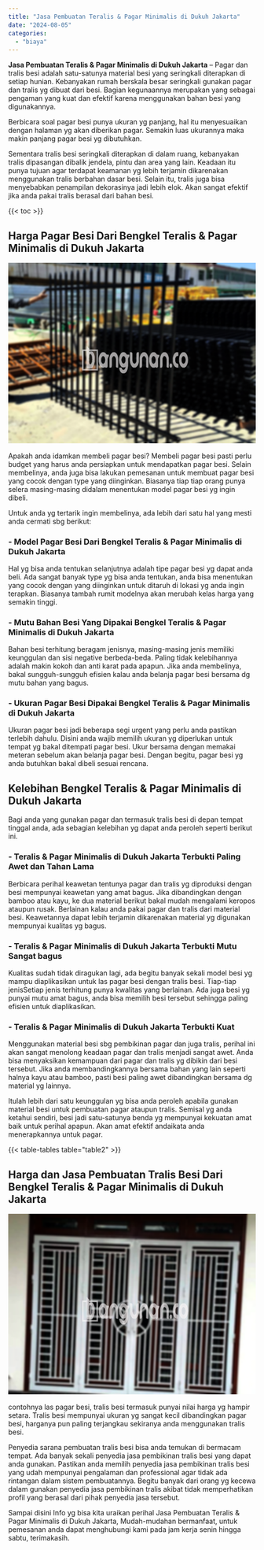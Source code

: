 ```yaml
---
title: "Jasa Pembuatan Teralis & Pagar Minimalis di Dukuh Jakarta"
date: "2024-08-05"
categories: 
  - "biaya"
---
```


**Jasa Pembuatan Teralis & Pagar Minimalis di Dukuh Jakarta** – Pagar dan tralis besi adalah satu-satunya material besi yang seringkali diterapkan di setiap hunian. Kebanyakan rumah berskala besar seringkali gunakan pagar dan tralis yg dibuat dari besi. Bagian kegunaannya merupakan yang sebagai pengaman yang kuat dan efektif karena menggunakan bahan besi yang digunakannya.

Berbicara soal pagar besi punya ukuran yg panjang, hal itu menyesuaikan dengan halaman yg akan diberikan pagar. Semakin luas ukurannya maka makin panjang pagar besi yg dibutuhkan.

Sementara tralis besi seringkali diterapkan di dalam ruang, kebanyakan tralis dipasangan dibalik jendela, pintu dan area yang lain. Keadaan itu punya tujuan agar terdapat keamanan yg lebih terjamin dikarenakan menggunakan tralis berbahan dasar besi. Selain itu, tralis juga bisa menyebabkan penampilan dekorasinya jadi lebih elok. Akan sangat efektif jika anda pakai tralis berasal dari bahan besi.

{{< toc >}}

## Harga Pagar Besi Dari Bengkel Teralis & Pagar Minimalis di Dukuh Jakarta

![Jasa Pembuatan Teralis & Pagar Minimalis di Dukuh Jakarta](/images/pagar-minimalis-murah-31.png)

Apakah anda idamkan membeli pagar besi? Membeli pagar besi pasti perlu budget yang harus anda persiapkan untuk mendapatkan pagar besi. Selain membelinya, anda juga bisa lakukan pemesanan untuk membuat pagar besi yang cocok dengan type yang diinginkan. Biasanya tiap tiap orang punya selera masing-masing didalam menentukan model pagar besi yg ingin dibeli.

Untuk anda yg tertarik ingin membelinya, ada lebih dari satu hal yang mesti anda cermati sbg berikut:
### \- Model Pagar Besi Dari Bengkel Teralis & Pagar Minimalis di Dukuh Jakarta

Hal yg bisa anda tentukan selanjutnya adalah tipe pagar besi yg dapat anda beli. Ada sangat banyak type yg bisa anda tentukan, anda bisa menentukan yang cocok dengan yang diinginkan untuk ditaruh di lokasi yg anda ingin terapkan. Biasanya tambah rumit modelnya akan merubah kelas harga yang semakin tinggi.

### \- Mutu Bahan Besi Yang Dipakai Bengkel Teralis & Pagar Minimalis di Dukuh Jakarta

Bahan besi terhitung beragam jenisnya, masing-masing jenis memiliki keunggulan dan sisi negative berbeda-beda. Paling tidak kelebihannya adalah makin kokoh dan anti karat pada apapun. Jika anda membelinya, bakal sungguh-sungguh efisien kalau anda belanja pagar besi bersama dg mutu bahan yang bagus.

### \- Ukuran Pagar Besi Dipakai Bengkel Teralis & Pagar Minimalis di Dukuh Jakarta

Ukuran pagar besi jadi beberapa segi urgent yang perlu anda pastikan terlebih dahulu. Disini anda wajib memilih ukuran yg diperlukan untuk tempat yg bakal ditempati pagar besi. Ukur bersama dengan memakai meteran sebelum akan belanja pagar besi. Dengan begitu, pagar besi yg anda butuhkan bakal dibeli sesuai rencana.

## Kelebihan Bengkel Teralis & Pagar Minimalis di Dukuh Jakarta

Bagi anda yang gunakan pagar dan termasuk tralis besi di depan tempat tinggal anda, ada sebagian kelebihan yg dapat anda peroleh seperti berikut ini.

### \- Teralis & Pagar Minimalis di Dukuh Jakarta Terbukti Paling Awet dan Tahan Lama

Berbicara perihal keawetan tentunya pagar dan tralis yg diproduksi dengan besi mempunyai keawetan yang amat bagus. Jika dibandingkan dengan bamboo atau kayu, ke dua material berikut bakal mudah mengalami keropos ataupun rusak. Berlainan kalau anda pakai pagar dan tralis dari material besi. Keawetannya dapat lebih terjamin dikarenakan material yg digunakan mempunyai kualitas yg bagus.

### \- Teralis & Pagar Minimalis di Dukuh Jakarta Terbukti Mutu Sangat bagus

Kualitas sudah tidak diragukan lagi, ada begitu banyak sekali model besi yg mampu diaplikasikan untuk las pagar besi dengan tralis besi. Tiap-tiap jenisSetiap jenis terhitung punya kwalitas yang berlainan. Ada juga besi yg punyai mutu amat bagus, anda bisa memilih besi tersebut sehingga paling efisien untuk diaplikasikan.

### \- Teralis & Pagar Minimalis di Dukuh Jakarta Terbukti Kuat

Menggunakan material besi sbg pembikinan pagar dan juga tralis, perihal ini akan sangat menolong keadaan pagar dan tralis menjadi sangat awet. Anda bisa menyaksikan kemampuan dari pagar dan tralis yg dibikin dari besi tersebut. Jika anda membandingkannya bersama bahan yang lain seperti halnya kayu atau bamboo, pasti besi paling awet dibandingkan bersama dg material yg lainnya.

Itulah lebih dari satu keunggulan yg bisa anda peroleh apabila gunakan material besi untuk pembuatan pagar ataupun tralis. Semisal yg anda ketahui sendiri, besi jadi satu-satunya benda yg mempunyai kekuatan amat baik untuk perihal apapun. Akan amat efektif andaikata anda menerapkannya untuk pagar.

{{< table-tables table="table2" >}}

## Harga dan Jasa Pembuatan Tralis Besi Dari Bengkel Teralis & Pagar Minimalis di Dukuh Jakarta

![Jasa Pembuatan Teralis & Pagar Minimalis di Dukuh Jakarta](/images/teralis-minimalis-murah-17.png)

contohnya las pagar besi, tralis besi termasuk punyai nilai harga yg hampir setara. Tralis besi mempunyai ukuran yg sangat kecil dibandingkan pagar besi, harganya pun paling terjangkau sekiranya anda menggunakan tralis besi.

Penyedia sarana pembuatan tralis besi bisa anda temukan di bermacam tempat. Ada banyak sekali penyedia jasa pembikinan tralis besi yang dapat anda gunakan. Pastikan anda memilih penyedia jasa pembikinan tralis besi yang udah mempunyai pengalaman dan professional agar tidak ada rintangan dalam sistem pembuatannya. Begitu banyak dari orang yg kecewa dalam gunakan penyedia jasa pembikinan tralis akibat tidak memperhatikan profil yang berasal dari pihak penyedia jasa tersebut.

Sampai disini Info yg bisa kita uraikan perihal Jasa Pembuatan Teralis & Pagar Minimalis di Dukuh Jakarta, Mudah-mudahan bermanfaat, untuk pemesanan anda dapat menghubungi kami pada jam kerja senin hingga sabtu, terimakasih.
